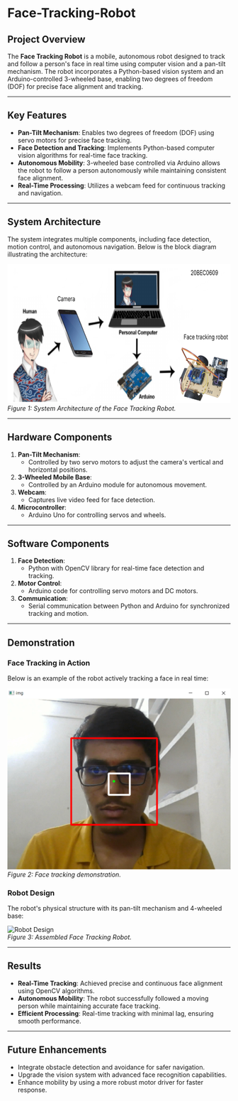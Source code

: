 # Face-Tracking-Robot

## Project Overview  

The **Face Tracking Robot** is a mobile, autonomous robot designed to track and follow a person's face in real time using computer vision and a pan-tilt mechanism. The robot incorporates a Python-based vision system and an Arduino-controlled 3-wheeled base, enabling two degrees of freedom (DOF) for precise face alignment and tracking.

---

## Key Features  

- **Pan-Tilt Mechanism**: Enables two degrees of freedom (DOF) using servo motors for precise face tracking.  
- **Face Detection and Tracking**: Implements Python-based computer vision algorithms for real-time face tracking.  
- **Autonomous Mobility**: 3-wheeled base controlled via Arduino allows the robot to follow a person autonomously while maintaining consistent face alignment.  
- **Real-Time Processing**: Utilizes a webcam feed for continuous tracking and navigation.  

---

## System Architecture  

The system integrates multiple components, including face detection, motion control, and autonomous navigation. Below is the block diagram illustrating the architecture:

![Block Diagram](https://github.com/Chetansai11/Face-Tracking-Robot/blob/main/block_diagram.png)  
*Figure 1: System Architecture of the Face Tracking Robot.*  

---

## Hardware Components  

1. **Pan-Tilt Mechanism**:  
   - Controlled by two servo motors to adjust the camera's vertical and horizontal positions.  
2. **3-Wheeled Mobile Base**:  
   - Controlled by an Arduino module for autonomous movement.  
3. **Webcam**:  
   - Captures live video feed for face detection.  
4. **Microcontroller**:  
   - Arduino Uno for controlling servos and wheels.  

---

## Software Components  

1. **Face Detection**:  
   - Python with OpenCV library for real-time face detection and tracking.  
2. **Motor Control**:  
   - Arduino code for controlling servo motors and DC motors.  
3. **Communication**:  
   - Serial communication between Python and Arduino for synchronized tracking and motion.  

---

## Demonstration  

### Face Tracking in Action  
Below is an example of the robot actively tracking a face in real time:  

![Face Tracking](https://github.com/Chetansai11/Face-Tracking-Robot/blob/main/tracking.png)  
*Figure 2: Face tracking demonstration.*  

### Robot Design  
The robot's physical structure with its pan-tilt mechanism and 4-wheeled base:  

![Robot Design]([path_to_robot_image.jpg](https://github.com/Chetansai11/Face-Tracking-Robot/blob/main/robot.png))  
*Figure 3: Assembled Face Tracking Robot.*  

---

## Results  

- **Real-Time Tracking**: Achieved precise and continuous face alignment using OpenCV algorithms.  
- **Autonomous Mobility**: The robot successfully followed a moving person while maintaining accurate face tracking.  
- **Efficient Processing**: Real-time tracking with minimal lag, ensuring smooth performance.  

---

## Future Enhancements  

- Integrate obstacle detection and avoidance for safer navigation.  
- Upgrade the vision system with advanced face recognition capabilities.  
- Enhance mobility by using a more robust motor driver for faster response.  
